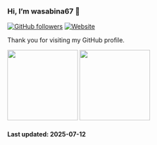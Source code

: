 ### Hi, I’m wasabina67 👋

[![GitHub followers](https://img.shields.io/github/followers/wasabina67)](https://github.com/wasabina67?tab=followers)
[![Website](https://img.shields.io/website?url=https%3A%2F%2Fgravatar.com%2Fwasabina67&up_message=Gravatar&label=wasabina67&color=%232b3f6d)](https://gravatar.com/wasabina67)

Thank you for visiting my GitHub profile.

<img
  src="https://github-readme-stats.vercel.app/api?username=wasabina67&show_icons=true&count_private=true&theme=tokyonight&hide_title=false&disable_animations=true"
  height="160"
/>
<img
  src="https://github-readme-stats.vercel.app/api/top-langs/?username=wasabina67&layout=compact&langs_count=8&theme=tokyonight&hide_title=false&disable_animations=true"
  height="160"
/>

#### **Last updated**: 2025-07-12
